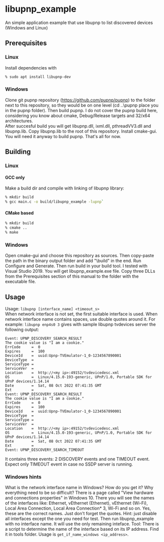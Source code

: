 # libupnp_example
An simple application example that use libupnp to list discovered devices (Windows and Linux)

## Prerequisites

### Linux

Install dependencies with
```bash
% sudo apt install libupnp-dev
```

### Windows

Clone git pupnp repository (https://github.com/pupnp/pupnp) to the folder next to this repository, so they would be on one level (cd ..\pupnp place you in the pupnp folder). Then build pupnp. I do not cover the pupnp build here, considering you know about cmake, Debug/Release targets and 32/x64 architectures.  
After succesful build you will get libupnp.dll, ixml.dll, pthreadVV3.dll and libupnp.lib. Copy libupnp.lib to the root of this repository.
Install cmake-gui. You will need it anyway to build pupnp.
That's all for now.

## Building

### Linux

#### GCC only

Make a build dir and compile with linking of libupnp library:

```bash
% mkdir build
% gcc main.c -o build/libupnp_example -lupnp`
```

#### CMake based

```bash
% mkdir build
% cmake ..
% make
```

### Windows

Open cmake-gui and choose this repository as sources. Then copy-paste the path in the binary output folder and add "\build" in the end.
Run Configure and Generate. Then run build in your build tool. I tested with Visual Studio 2019.
You will get libupnp_example.exe file. Copy three DLLs from the Prerequisites section of this manual to the folder with the executable file.

## Usage

Usage: `libupnp [interface_name] <timeout_s>`  
When network interface is not set, the first suitable interface is used. When network interface name contains spaces, use double quotes around it.
For example: `libupnp enp4s0 3` gives with sample libupnp tvdevices server the following output:

```
Event: UPNP_DISCOVERY_SEARCH_RESULT
The cookie value is "I am a cookie."
ErrCode     =  0
Expires     =  100
DeviceId    =  uuid:Upnp-TVEmulator-1_0-1234567890001
DeviceType  =  
ServiceType =  
ServiceVer  =  
Location    =  http://<my ip>:49152/tvdevicedesc.xml
OS          =  Linux/4.15.0-193-generic, UPnP/1.0, Portable SDK for UPnP devices/1.14.14
Date        =  Sat, 08 Oct 2022 07:41:35 GMT
Ext         =  
Event: UPNP_DISCOVERY_SEARCH_RESULT
The cookie value is "I am a cookie."
ErrCode     =  0
Expires     =  100
DeviceId    =  uuid:Upnp-TVEmulator-1_0-1234567890001
DeviceType  =  
ServiceType =  
ServiceVer  =  
Location    =  http://<my ip>:49152/tvdevicedesc.xml
OS          =  Linux/4.15.0-193-generic, UPnP/1.0, Portable SDK for UPnP devices/1.14.14
Date        =  Sat, 08 Oct 2022 07:41:35 GMT
Ext         =  
Event: UPNP_DISCOVERY_SEARCH_TIMEOUT
```
It contains three events: 2 DISCOVERY events and one TIMEOUT event. Expect only TIMEOUT event in case no SSDP server is running.

### Windows hints

What is the network interface name in Windows? How do you get it? Why everything need to be so difficult?
There is a page called "View hardware and connections properties" in Windows 10. There you will see the names of the interfaces like: Ethernet, vEthernet (Ethernet), vEthernet (Wi-Fi), Local Area Connection, Local Area Connection* 3, Wi-Fi and so on. Yes, these are the correct names. Just don't forget the quotes.
Hint: just disable all interfaces except the one you need for test. Then run libupnp_example with no interface name. It will use the only remaining inteface.
Tool: There is a script to determine the name of the interface based on its IP address. Find it in tools folder. Usage is `get_if_name_windows <ip_address>`.
